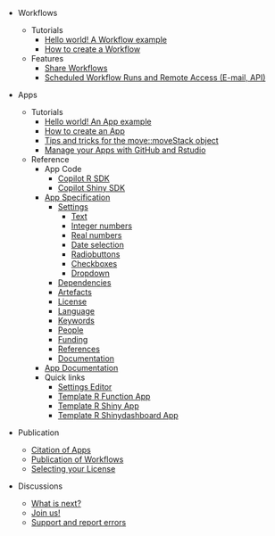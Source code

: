 - Workflows 
  - Tutorials
    - [Hello world! A Workflow example](hello_world_workflow.md)
    - [How to create a Workflow](create_workflow.md)
  - Features
    - [Share Workflows](share_workflow.md)
    - [Scheduled Workflow Runs and Remote Access (E-mail, API)](scheduled_runs.md)
  
- Apps 
  - Tutorials
      - [Hello world! An App example](hello_world_app.md)
      - [How to create an App](create_app.md)
      - [Tips and tricks for the move::moveStack object](move_object_tips.md)
      - [Manage your Apps with GitHub and Rstudio](manage_app_github.md)
  - Reference
    - App Code
      - [Copilot R SDK](copilot-r-sdk.md)
      - [Copilot Shiny SDK](copilot-shiny-sdk.md)
    - [App Specification](appspec.md)
      - [Settings](appspec.md#Settings)
        - [Text](string.md)
        - [Integer numbers](integer.md)
        - [Real numbers](double.md)
        - [Date selection](timestamp.md)
        - [Radiobuttons](radiobuttons.md)
        - [Checkboxes](checkbox.md)
        - [Dropdown](dropdown.md)
      - [Dependencies](appspec.md#Dependencies)
      - [Artefacts](appspec.md#Artefacts)
      - [License](appspec.md#License)
      - [Language](appspec.md#Language)
      - [Keywords](appspec.md#Keywords)
      - [People](appspec.md#People)
      - [Funding](appspec.md#Funding)
      - [References](appspec.md#References)
      - [Documentation](appspec.md#Documentation)
    - [App Documentation](README_file_description.md) 
    - Quick links
      - [Settings Editor](https://www.moveapps.org/apps/settingseditor ':ignore')
      - [Template R Function App](https://github.com/movestore/Template_R_Function_App ':ignore')
      - [Template R Shiny App](https://github.com/movestore/Template_R_Shiny_App ':ignore')
      - [Template R Shinydashboard App](https://github.com/movestore/Template_R_Shinydashboard_App ':ignore')
      

- Publication
  - [Citation of Apps](cite_app.md)
  - [Publication of Workflows](publish_workflow.md)
  - [Selecting your License](license.md)

- Discussions
  - [What is next?](whatsnext.md)
  - [Join us!](reachout.md)
  - [Support and report errors](support.md)

